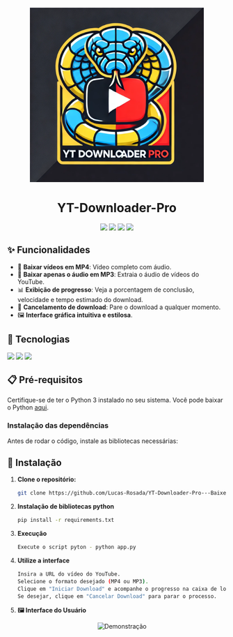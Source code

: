 <p align="center">
   <img src="https://github.com/Lucas-Rosada/YT-Downloader-Pro/blob/main/Assets/logo.png?raw=true" width="400" height="400" alt="Logo"/> 
</p>

<h1 align="center">YT-Downloader-Pro</h1>

<p align="center">
  <img src="https://img.shields.io/badge/status-concluído-green">
  <img src="https://img.shields.io/github/stars/Lucas-Rosada/YT-Downloader-Pro">
  <img src="https://img.shields.io/github/issues/Lucas-Rosada/YT-Downloader-Pro">
  <img src="https://img.shields.io/github/forks/Lucas-Rosada/YT-Downloader-Pro">
</p>

## ✨ Funcionalidades

- 🎥 **Baixar vídeos em MP4**: Vídeo completo com áudio.
- 🎵 **Baixar apenas o áudio em MP3**: Extraia o áudio de vídeos do YouTube.
- 📊 **Exibição de progresso**: Veja a porcentagem de conclusão, velocidade e tempo estimado do download.
- 🛑 **Cancelamento de download**: Pare o download a qualquer momento.
- 🖼 **Interface gráfica intuitiva e estilosa**.

## 🚀 Tecnologias

<p align="left">
  <img src="https://img.shields.io/badge/python-3776AB?style=for-the-badge&logo=python&logoColor=white">
  <img src="https://img.shields.io/badge/customtkinter-00497A?style=for-the-badge&logoColor=white">
  <img src="https://img.shields.io/badge/yt--dlp-026464?style=for-the-badge&logoColor=white">
</p>

## 📋 Pré-requisitos

Certifique-se de ter o Python 3 instalado no seu sistema. Você pode baixar o Python [aqui](https://www.python.org/).

### Instalação das dependências

Antes de rodar o código, instale as bibliotecas necessárias:

## 🔧 Instalação

1. **Clone o repositório:**
   ```bash
   git clone https://github.com/Lucas-Rosada/YT-Downloader-Pro---Baixe-V-deos-e-udios-com-Estilo-.git
   
2. **Instalação de bibliotecas python**
   ```bash
   pip install -r requirements.txt

3. **Execução**
   ````bash
   Execute o script pyton - python app.py

5. **Utilize a interface**
   ```bash
   Insira a URL do vídeo do YouTube.
   Selecione o formato desejado (MP4 ou MP3).
   Clique em "Iniciar Download" e acompanhe o progresso na caixa de logs.
   Se desejar, clique em "Cancelar Download" para parar o processo.
   
6. **🖼️ Interface do Usuário**
   <p align="center"> <img src="https://github.com/Lucas-Rosada/YT-Downloader-Pro/blob/main/Assets/ex.png?raw=true" alt="Demonstração" width="350"> </p>
